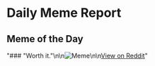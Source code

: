 # Daily Meme Report

## Meme of the Day
"### \"Worth it.\"\n\n![Meme](https://i.redd.it/9qjm5g9wlpbe1.png)\n\n[View on Reddit](https://redd.it/1hwcwdw)"
